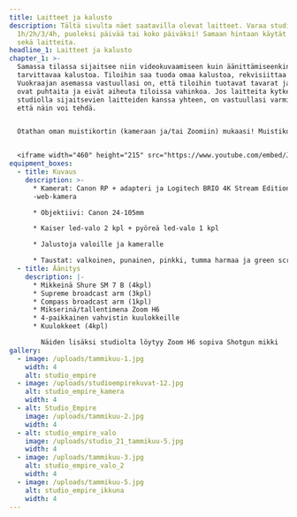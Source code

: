 ```yaml
---
title: Laitteet ja kalusto
description: Tältä sivulta näet saatavilla olevat laitteet. Varaa studio
  1h/2h/3/4h, puoleksi päivää tai koko päiväksi! Samaan hintaan käytät tiloja
  sekä laitteita.
headline_1: Laitteet ja kalusto
chapter_1: >-
  Samassa tilassa sijaitsee niin videokuvaamiseen kuin äänittämiseenkin
  tarvittavaa kalustoa. Tiloihin saa tuoda omaa kalustoa, rekvisiittaa yms.
  Vuokraajan asemassa vastuullasi on, että tiloihin tuotavat tavarat ja laitteet
  ovat puhtaita ja eivät aiheuta tiloissa vahinkoa. Jos laitteita kytketään
  studiolla sijaitsevien laitteiden kanssa yhteen, on vastuullasi varmistaa,
  että näin voi tehdä.


  Otathan oman muistikortin (kameraan ja/tai Zoomiin) mukaasi! Muistikortin tulisi olla normaalikokoinen SD-kortti, nopeusluokaltaan Class 10.​ Crazy Townin tiloissa on keittiö ja WC, joiden käyttö kuuluu vuokrahintaan. Käytössäsi keittiössä on kahvinkeitin, vedenkeitin, mikro sekä astioita ja aterimia.


  <iframe width="460" height="215" src="https://www.youtube.com/embed/JjaPkgnzdeE" frameborder="0" allow="accelerometer; autoplay; clipboard-write; encrypted-media; gyroscope; picture-in-picture" allowfullscreen></iframe>
equipment_boxes:
  - title: Kuvaus
    description: >-
      * Kamerat: Canon RP + adapteri ja Logitech BRIO 4K Stream Edition
      -web-kamera

      * Objektiivi: Canon 24-105mm

      * Kaiser led-valo 2 kpl + pyöreä led-valo 1 kpl

      * Jalustoja valoille ja kameralle

      * Taustat: valkoinen, punainen, pinkki, tumma harmaa ja green screen
  - title: Äänitys
    description: |-
      * Mikkeinä Shure SM 7 B (4kpl)
      * Supreme broadcast arm (3kpl)
      * Compass broadcast arm (1kpl)
      * Mikserinä/tallentimena Zoom H6
      * 4-paikkainen vahvistin kuulokkeille
      * Kuulokkeet (4kpl)

        Näiden lisäksi studiolta löytyy Zoom H6 sopiva Shotgun mikki
gallery:
  - image: /uploads/tammikuu-1.jpg
    width: 4
    alt: studio_empire
  - image: /uploads/studioempirekuvat-12.jpg
    alt: studio_empire_kamera
    width: 4
  - alt: Studio_Empire
    image: /uploads/tammikuu-2.jpg
    width: 4
  - alt: studio_empire_valo
    image: /uploads/studio_21_tammikuu-5.jpg
    width: 4
  - image: /uploads/tammikuu-3.jpg
    alt: studio_empire_valo_2
    width: 4
  - image: /uploads/tammikuu-5.jpg
    alt: studio_empire_ikkuna
    width: 4
---
```


